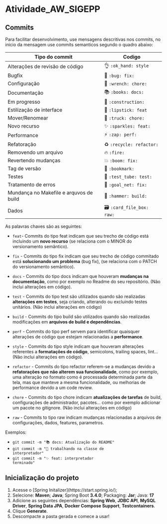 # Atividade_AW_SIGEPP

## Commits

Para facilitar desenvolvimento, use mensagens descritivas nos commits, no inicio da mensagem use commits semanticos segundo o quadro abaixo:

<table>
  <thead>
    <tr>
      <th>Tipo do commit</th>
      <th>Codigo</th>
    </tr>
  </thead>
 <tbody>
    <tr>
      <td>Alterações de revisão de código</td>
      <td>👌 <code>:ok_hand: style</code></td>
    </tr>
    <tr>
      <td>Bugfix</td>
      <td>🐛 <code>:bug: fix:</code></td>
    </tr>
    <tr>
      <td>Configuração</td>
      <td>🔧 <code>:wrench: chore:</code></td>
    </tr>
    <tr>
      <td>Documentação</td>
      <td>📚 <code>:books: docs:</code></td>
    </tr>
    <tr>
      <td>Em progresso</td>
      <td>🚧 <code>:construction:</code></td>
    </tr>
    <tr>
      <td>Estilização de interface</td>
      <td>💄 <code>:lipstick: feat</code></td>
    </tr>
    <tr>
      <td>Mover/Renomear</td>
      <td>🚚 <code>:truck: chore:</code></td>
    </tr>
    <tr>
      <td>Novo recurso</td>
      <td>✨ <code>:sparkles: feat:</code></td>
    </tr>
    <tr>
      <td>Performance</td>
      <td>⚡ <code>:zap: perf:</code></td>
    </tr>
    <tr>
        <td>Refatoração</td>
        <td>♻️ <code>:recycle: refactor:</code></td>
    </tr>
    <tr>
      <td>Removendo um arquivo</td>
      <td>🔥 <code>:fire:</code></td>
    </tr>
    <tr>
      <td>Revertendo mudanças</td>
      <td>💥 <code>:boom: fix:</code></td>
    </tr>
    <tr>
      <td>Tag de versão</td>
      <td>🔖 <code>:bookmark:</code></td>
    </tr>
    <tr>
      <td>Testes</td>
      <td>🧪 <code>:test_tube: test:</code></td>
    </tr>
    <tr>
      <td>Tratamento de erros</td>
      <td>🥅 <code>:goal_net: fix:</code></td>
    </tr>
    <tr>
      <td>Mundança no Makefile e arquvos de build</td>
      <td>🔨 <code>:hammer: build:</code></td>
    </tr>
    <tr>
      <td>Dados</td>
      <td>🗃️ <code>:card_file_box: raw:</code></td>
    </tr>
  </tbody>
</table>

As palavras chaves são as seguintes:
- `feat`- Commits do tipo feat indicam que seu trecho de código está incluindo um **novo recurso** (se relaciona com o MINOR do versionamento semântico).

- `fix` - Commits do tipo fix indicam que seu trecho de código commitado está **solucionando um problema** (bug fix), (se relaciona com o PATCH do versionamento semântico).

- `docs` - Commits do tipo docs indicam que houveram **mudanças na documentação**, como por exemplo no Readme do seu repositório. (Não inclui alterações em código).

- `test` - Commits do tipo test são utilizados quando são realizadas **alterações em testes**, seja criando, alterando ou excluindo testes unitários. (Não inclui alterações em código)

- `build` - Commits do tipo build são utilizados quando são realizadas modificações em **arquivos de build e dependências**.

- `perf` - Commits do tipo perf servem para identificar quaisquer alterações de código que estejam relacionadas a **performance**.

- `style` - Commits do tipo style indicam que houveram alterações referentes a **formatações de código**, semicolons, trailing spaces, lint... (Não inclui alterações em código).

- `refactor` - Commits do tipo refactor referem-se a mudanças devido a **refatorações que não alterem sua funcionalidade**, como por exemplo, uma alteração no formato como é processada determinada parte da tela, mas que manteve a mesma funcionalidade, ou melhorias de performance devido a um code review.

- `chore` - Commits do tipo chore indicam **atualizações de tarefas** de build, configurações de administrador, pacotes... como por exemplo adicionar um pacote no gitignore. (Não inclui alterações em código)

- `raw` - Commits to tipo raw indicam mudanças relacionadas a arquivos de configurações, dados, features, parametros.

Exemplos:
- <code>git commit -m ":books: docs: Atualização do README"</code>
- <code>git commit -m ":construction: trabalhando na classe de interpretador"</code>
- <code>git commit -m ":sparkles: feat: interpretador terminado"</code>

## Inicialização do projeto

<ol>
  <li>Acesse o [Spring Initalizer](https://start.spring.io/);</li>
  <li>Selecione: <b>Maven</b>; <b>Java</b>; Spring Boot <b>3.4.0</b>; Packaging: <b>Jar</b>; Java: <b>17</b>
  <li>Adicione as seguintes dependências: <b>Spring Web</b>, <b>JDBC API</b>, <b>MySQL Driver</b>, <b>Spring Data JPA</b>, <b>Docker Compose Support</b>, <b>Testcontainers</b>.</li>
  <li>Clique <b>Generate</b>.</li>
  <li>Descompacte a pasta gerada e comece a usar!</li>
</ol>